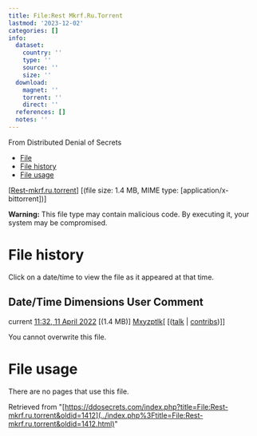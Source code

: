 ```yaml
---
title: File:Rest Mkrf.Ru.Torrent
lastmod: '2023-12-02'
categories: []
info:
  dataset:
    country: ''
    type: ''
    source: ''
    size: ''
  download:
    magnet: ''
    torrent: ''
    direct: ''
  references: []
  notes: ''
---
```




From Distributed Denial of Secrets

- [File](./File:Rest-mkrf.ru.torrent.html#file)
- [File history](./File:Rest-mkrf.ru.torrent.html#filehistory)
- [File usage](./File:Rest-mkrf.ru.torrent.html#filelinks)

[[Rest-mkrf.ru.torrent](../images/d/dd/Rest-mkrf.ru.torrent "Rest-mkrf.ru.torrent")]
‎[(file size: 1.4 MB, MIME type:
[application/x-bittorrent])]

**Warning:** This file type may contain malicious code. By executing it,
your system may be compromised.

# File history

Click on a date/time to view the file as it appeared at that time.

Date/Time Dimensions User Comment
---
current [11:32, 11 April 2022](../images/d/dd/Rest-mkrf.ru.torrent) [(1.4 MB)] [Mxyzptlk](../index.php%3Ftitle=User:Mxyzptlk&action=edit&redlink=1.html "User:Mxyzptlk (page does not exist)")[ [([talk](../index.php%3Ftitle=User_talk:Mxyzptlk&action=edit&redlink=1.html "User talk:Mxyzptlk (page does not exist)") | [contribs](./Special:Contributions/Mxyzptlk.html "Special:Contributions/Mxyzptlk"))]]

You cannot overwrite this file.

# File usage

There are no pages that use this file.

Retrieved from
"[https://ddosecrets.com/index.php?title=File:Rest-mkrf.ru.torrent&oldid=1412](../index.php%3Ftitle=File:Rest-mkrf.ru.torrent&oldid=1412.html)"

